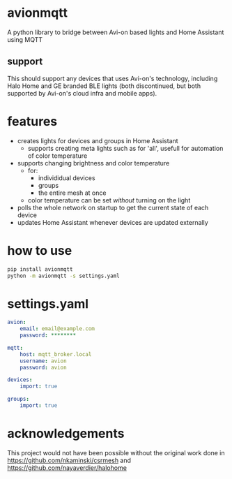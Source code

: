 # avionmqtt

A python library to bridge between Avi-on based lights and Home Assistant using MQTT

## support
This should support any devices that uses Avi-on's technology, including Halo Home and GE branded BLE lights (both discontinued, but both supported by Avi-on's cloud infra and mobile apps).

# features
- creates lights for devices and groups in Home Assistant
  - supports creating meta lights such as for 'all', usefull for automation of color temperature
- supports changing brightness and color temperature
  - for:
    - individidual devices
    - groups
    - the entire mesh at once
  - color temperature can be set *without* turning on the light
- polls the whole network on startup to get the current state of each device
- updates Home Assistant whenever devices are updated externally 

# how to use

```bash
pip install avionmqtt
python -m avionmqtt -s settings.yaml
```

# settings.yaml

```yaml
avion:
    email: email@example.com
    password: ********

mqtt:
    host: mqtt_broker.local
    username: avion
    password: avion

devices:
    import: true

groups:
    import: true

```


# acknowledgements
This project would not have been possible without the original work done in https://github.com/nkaminski/csrmesh and https://github.com/nayaverdier/halohome